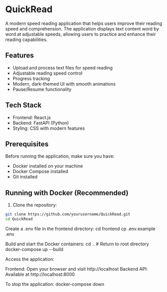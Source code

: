 # QuickRead
A modern speed reading application that helps users improve their reading speed and comprehension. The application displays text content word by word at adjustable speeds, allowing users to practice and enhance their reading capabilities.

## Features

- Upload and process text files for speed reading
- Adjustable reading speed control
- Progress tracking
- Modern, dark-themed UI with smooth animations
- Pause/Resume functionality

## Tech Stack

- Frontend: React.js
- Backend: FastAPI (Python)
- Styling: CSS with modern features

## Prerequisites

Before running the application, make sure you have:
- Docker installed on your machine
- Docker Compose installed
- Git installed

## Running with Docker (Recommended)

1. Clone the repository:
```bash
git clone https://github.com/yourusername/QuickRead.git
cd QuickRead
```


Create a .env file in the frontend directory:
cd frontend
cp .env.example .env


Build and start the Docker containers:
cd ..  # Return to root directory
docker-compose up --build


Access the application:

Frontend: Open your browser and visit http://localhost
Backend API: Available at http://localhost:8000


To stop the application:
docker-compose down



